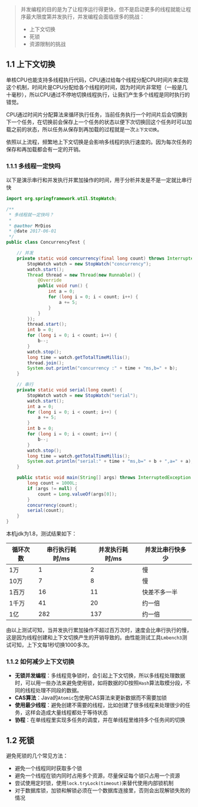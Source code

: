 > 并发编程的目的是为了让程序运行得更快，但不是启动更多的线程就能让程序最大限度第并发执行，并发编程会面临很多的挑战：
> - 上下文切换
> - 死锁
> - 资源限制的挑战

## 1.1 上下文切换 ##

单核CPU也能支持多线程执行代码，CPU通过给每个线程分配CPU时间片来实现这个机制，时间片是CPU分配给各个线程的时间，因为时间片非常短（一般是几十毫秒），所以CPU通过不停地切换线程执行，让我们产生多个线程是同时执行的错觉。

CPU通过时间片分配算法来循环执行任务，当前任务执行一个时间片后会切换到下一个任务，在切换前会保存上一个任务的状态以便下次切换回这个任务时可以加载之前的状态，所以任务从保存到再加载的过程就是一次`上下文切换`。

依照以上流程，频繁地上下文切换是会影响多线程的执行速度的。因为每次任务的保存和再加载都会有一定的开销。

### 1.1.1 多线程一定快吗 ###

以下是演示串行和并发执行并累加操作的时间，用于分析并发是不是一定就比串行快

```java
import org.springframework.util.StopWatch;

/**
 * 多线程就一定快吗？
 *
 * @author MrDios
 * @date 2017-06-01
 */
public class ConcurrencyTest {

    // 并发
    private static void concurrency(final long count) throws InterruptedException {
        StopWatch watch = new StopWatch("concurrency");
        watch.start();
        Thread thread = new Thread(new Runnable() {
            @Override
            public void run() {
                int a = 0;
                for (long i = 0; i < count; i++) {
                    a += 5;
                }
            }
        });
        thread.start();
        int b = 0;
        for (long i = 0; i < count; i++) {
            b--;
        }
        watch.stop();
        long time = watch.getTotalTimeMillis();
        thread.join();
        System.out.println("concurrency :" + time + "ms,b=" + b);
    }

    // 串行
    private static void serial(long count) {
        StopWatch watch = new StopWatch("serial");
        watch.start();
        int a = 0;
        for (long i = 0; i < count; i++) {
            a += 5;
        }
        int b = 0;
        for (long i = 0; i < count; i++) {
            b--;
        }
        watch.stop();
        long time = watch.getTotalTimeMillis();
        System.out.println("serial:" + time + "ms,b=" + b + ",a=" + a);
    }

    public static void main(String[] args) throws InterruptedException {
        long count = 1000L;
        if (args != null) {
            count = Long.valueOf(args[0]);
        }
        concurrency(count);
        serial(count);
    }
}
```

本机jdk为1.8，测试结果如下：

循环次数|串行执行耗时/ms|并发执行耗时/ms|并发比串行快多少
---|---|---|---
1万|1|2|慢
10万|7|8|慢
1百万|16|11|快差不多一半
1千万|41|20|约一倍
1亿|282|137|约一倍

由以上测试可知，当并发执行累加操作不超过百万次时，速度会比串行执行的慢，这是因为线程创建和上下文切换产生的开销导致的。由性能测试工具`Lmbench3`测试可知，上下文每1秒切换1000多次。

### 1.1.2 如何减少上下文切换 ###

- **无锁并发编程**：多线程竞争锁时，会引起上下文切换，所以多线程处理数据时，可以用一些办法来避免使用锁，如将数据的ID按照`Hash`算法取模分段，不同的线程处理不同段的数据。
- **CAS算法**：Java的`Atomic`包使用CAS算法来更新数据而不需要加锁
- **使用最少线程**：避免创建不需要的线程，比如创建了很多线程来处理很少的任务，这样会造成大量线程都处于等待状态
- **协程**：在单线程里实现多任务的调度，并在单线程里维持多个任务间的切换

## 1.2 死锁 ##

避免死锁的几个常见方法：

- 避免一个线程同时获取多个锁
- 避免一个线程在锁内同时占用多个资源，尽量保证每个锁只占用一个资源
- 尝试使用定时锁，使用`lock.tryLock(timeout)`来替代使用内部锁机制
- 对于数据库锁，加锁和解锁必须在一个数据库连接里，否则会出现解锁失败的情况



